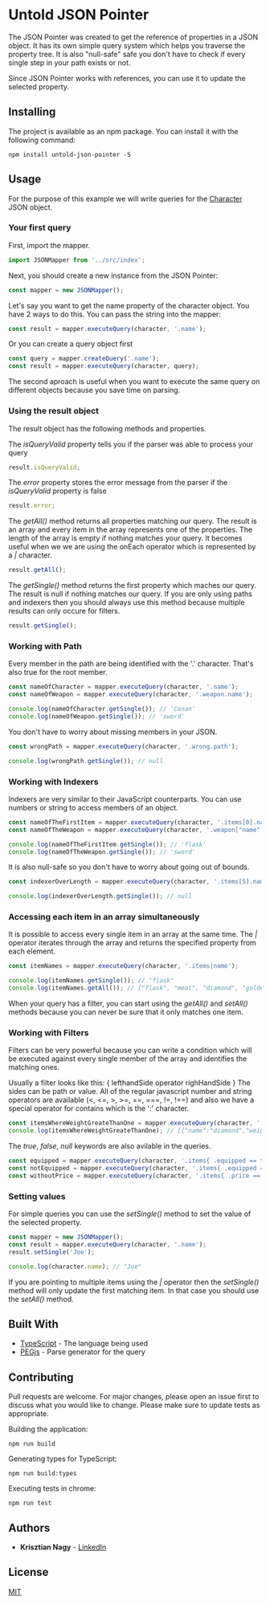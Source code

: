 # Untold JSON Pointer

The JSON Pointer was created to get the reference of properties in a JSON object. It has its own simple query system which helps you traverse the property tree.
It is also "null-safe" safe you don't have to check if every single step in your path exists or not.

Since JSON Pointer works with references, you can use it to update the selected property.

## Installing

The project is available as an npm package. You can install it with the following command:

```
npm install untold-json-pointer -S
```

## Usage

For the purpose of this example we will write queries for the [Character](test/data/character.ts) JSON object.

### Your first query

First, import the mapper.

```javascript
import JSONMapper from '../src/index';
```

Next, you should create a new instance from the JSON Pointer:

```javascript
const mapper = new JSONMapper();
```

Let's say you want to get the name property of the character object. You have 2 ways to do this. You can pass the string into the mapper:

```javascript
const result = mapper.executeQuery(character, '.name');
```

Or you can create a query object first

```javascript
const query = mapper.createQuery('.name');
const result = mapper.executeQuery(character, query);
```

The second aproach is useful when you want to execute the same query on different objects because you save time on parsing.

### Using the result object

The result object has the following methods and properties.

The _isQueryValid_ property tells you if the parser was able to process your query

```javascript
result.isQueryValid;
```

The _error_ property stores the error message from the parser if the _isQueryValid_ property is false

```javascript
result.error;
```

The _getAll()_ method returns all properties matching our query. The result is an array and every item in the array represents one of the properties. The length
of the array is empty if nothing matches your query. It becomes useful when we we are using the onEach operator which is represented by a _|_ character.

```javascript
result.getAll();
```

The _getSingle()_ method returns the first property which maches our query. The result is null if nothing matches our query. If you are only using paths and
indexers then you should always use this method because multiple results can only occure for filters.

```javascript
result.getSingle();
```

### Working with Path

Every member in the path are being identified with the '.' character. That's also true for the root member.

```javascript
const nameOfCharacter = mapper.executeQuery(character, '.name');
const nameOfWeapon = mapper.executeQuery(character, '.weapon.name');

console.log(nameOfCharacter.getSingle()); // 'Conan'
console.log(nameOfWeapon.getSingle()); // 'sword'
```

You don't have to worry about missing members in your JSON.

```javascript
const wrongPath = mapper.executeQuery(character, '.wrong.path');

console.log(wrongPath.getSingle()); // null
```

### Working with Indexers

Indexers are very similar to their JavaScript counterparts. You can use numbers or string to access members of an object.

```javascript
const nameOfTheFirstItem = mapper.executeQuery(character, '.items[0].name');
const nameOfTheWeapon = mapper.executeQuery(character, '.weapon["name"]');

console.log(nameOfTheFirstItem.getSingle()); // 'flask'
console.log(nameOfTheWeapon.getSingle()); // 'sword'
```

It is also null-safe so you don't have to worry about going out of bounds.

```javascript
const indexerOverLength = mapper.executeQuery(character, '.items[5].name');

console.log(indexerOverLength.getSingle()); // null
```

### Accessing each item in an array simultaneously

It is possible to access every single item in an array at the same time. The _|_ operator iterates through the array and returns the specified property from
each element.

```javascript
const itemNames = mapper.executeQuery(character, '.items|name');

console.log(itemNames.getSingle()); // "flask"
console.log(itemNames.getAll()); // ["flask", "meat", "diamond", "golden key"]
```

When your query has a filter, you can start using the _getAll()_ and _setAll()_ methods because you can never be sure that it only matches one item.

### Working with Filters

Filters can be very powerful because you can write a condition which will be executed against every single member of the array and identifies the matching ones.

Usually a filter looks like this: { lefthandSide operator righHandSide } The sides can be path or value. All of the regular javascript number and string
operators are available (<, <=, >, >=, ==, ===, !=, !==) and also we have a special operator for contains which is the ':' character.

```javascript
const itemsWhereWeightGreateThanOne = mapper.executeQuery(character, '.items{ .weight > 1}');
console.log(itemsWhereWeightGreateThanOne); // [{"name":"diamond","weight":2,"quantity":1,"equipped":false}]
```

The _true_, _false_, _null_ keywords are also avilable in the queries.

```javascript
const equipped = mapper.executeQuery(character, '.items{ .equipped == true}');
const notEquipped = mapper.executeQuery(character, '.items{ .equipped == true}');
const withoutPrice = mapper.executeQuery(character, '.items{ .price == null}');
```

### Setting values

For simple queries you can use the _setSingle()_ method to set the value of the selected property.

```javascript
const mapper = new JSONMapper();
const result = mapper.executeQuery(character, '.name');
result.setSingle('Joe');

console.log(character.name); // "Joe"
```

If you are pointing to multiple items using the _|_ operator then the _setSingle()_ method will only update the first matching item. In that case you should use
the _setAll()_ method.

## Built With

-   [TypeScript](https://www.typescriptlang.org/) - The language being used
-   [PEGjs](https://pegjs.org/) - Parse generator for the query

## Contributing

Pull requests are welcome. For major changes, please open an issue first to discuss what you would like to change. Please make sure to update tests as
appropriate.

Building the application:

```
npm run build
```

Generating types for TypeScript:

```
npm run build:types
```

Executing tests in chrome:

```
npm run test
```

## Authors

-   **Krisztian Nagy** - [LinkedIn](https://www.linkedin.com/in/krisztian-nagy-1523a231/)

## License

[MIT](https://choosealicense.com/licenses/mit/)

```

```
